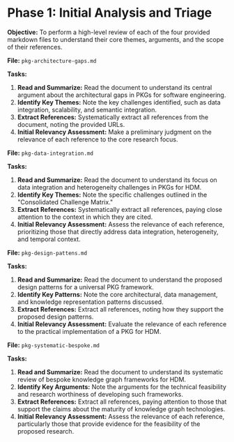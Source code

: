 # Phase 1: Initial Analysis and Triage

**Objective:** To perform a high-level review of each of the four provided markdown files to understand their core themes, arguments, and the scope of their references.

**File:** `pkg-architecture-gaps.md`

**Tasks:**

1.  **Read and Summarize:** Read the document to understand its central argument about the architectural gaps in PKGs for software engineering.
2.  **Identify Key Themes:** Note the key challenges identified, such as data integration, scalability, and semantic integration.
3.  **Extract References:** Systematically extract all references from the document, noting the provided URLs.
4.  **Initial Relevancy Assessment:** Make a preliminary judgment on the relevance of each reference to the core research focus.

**File:** `pkg-data-integration.md`

**Tasks:**

1.  **Read and Summarize:** Read the document to understand its focus on data integration and heterogeneity challenges in PKGs for HDM.
2.  **Identify Key Themes:** Note the specific challenges outlined in the "Consolidated Challenge Matrix."
3.  **Extract References:** Systematically extract all references, paying close attention to the context in which they are cited.
4.  **Initial Relevancy Assessment:** Assess the relevance of each reference, prioritizing those that directly address data integration, heterogeneity, and temporal context.

**File:** `pkg-design-pattens.md`

**Tasks:**

1.  **Read and Summarize:** Read the document to understand the proposed design patterns for a universal PKG framework.
2.  **Identify Key Patterns:** Note the core architectural, data management, and knowledge representation patterns discussed.
3.  **Extract References:** Extract all references, noting how they support the proposed design patterns.
4.  **Initial Relevancy Assessment:** Evaluate the relevance of each reference to the practical implementation of a PKG for HDM.

**File:** `pkg-systematic-bespoke.md`

**Tasks:**

1.  **Read and Summarize:** Read the document to understand its systematic review of bespoke knowledge graph frameworks for HDM.
2.  **Identify Key Arguments:** Note the arguments for the technical feasibility and research worthiness of developing such frameworks.
3.  **Extract References:** Extract all references, paying attention to those that support the claims about the maturity of knowledge graph technologies.
4.  **Initial Relevancy Assessment:** Assess the relevance of each reference, particularly those that provide evidence for the feasibility of the proposed research.